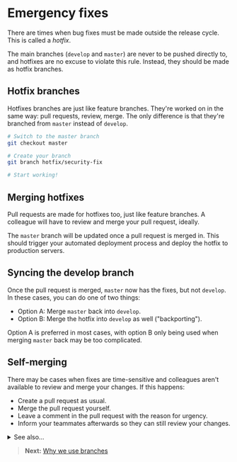 # Emergency fixes

There are times when bug fixes must be made outside the release cycle. This is called a *hotfix*.

The main branches (`develop` and `master`) are never to be pushed directly to, and hotfixes are no excuse to violate this rule. Instead, they should be made as hotfix branches.

## Hotfix branches

Hotfixes branches are just like feature branches. They're worked on in the same way: pull requests, review, merge. The only difference is that they're branched from `master` instead of `develop`.

```sh
# Switch to the master branch
git checkout master

# Create your branch
git branch hotfix/security-fix

# Start working!
```

## Merging hotfixes

Pull requests are made for hotfixes too, just like feature branches. A colleague will have to review and merge your pull request, ideally.

The `master` branch will be updated once a pull request is merged in. This should trigger your automated deployment process and deploy the hotfix to production servers.

## Syncing the develop branch

Once the pull request is merged, `master` now has the fixes, but not `develop`. In these cases, you can do one of two things:

- Option A: Merge `master` back into `develop`.
- Option B: Merge the hotfix into `develop` as well ("backporting").

Option A is preferred in most cases, with option B only being used when merging `master` back may be too complicated.

## Self-merging

There may be cases when fixes are time-sensitive and colleagues aren't available to review and merge your changes. If this happens:

- Create a pull request as usual.
- Merge the pull request yourself.
- Leave a comment in the pull request with the reason for urgency.
- Inform your teammates afterwards so they can still review your changes.

<details>
<summary>See also...</summary>

<ul>
<li><a href='https://en.wikipedia.org/wiki/Backporting'>Backporting</a> (wikipedia.org)
</ul>
</details>

> **Next:** [Why we use branches](why.md)
